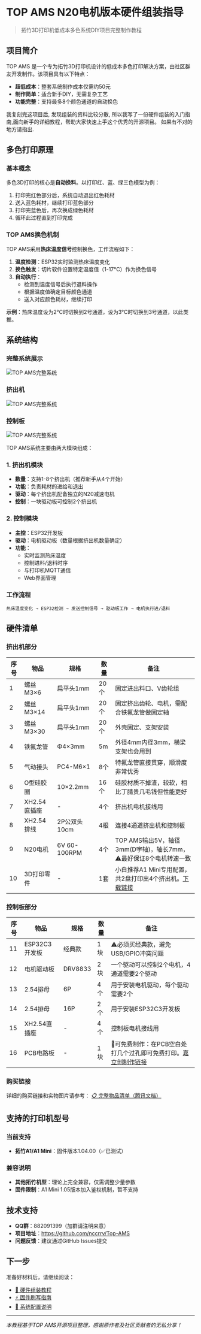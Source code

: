 # TOP AMS N20电机版本硬件组装指导

> 拓竹3D打印机低成本多色系统DIY项目完整制作教程

## 项目简介

TOP AMS 是一个专为拓竹3D打印机设计的低成本多色打印解决方案，由社区群友开发制作。该项目具有以下特点：

- **超低成本**：整套系统制作成本仅需约50元
- **制作简单**：适合新手DIY，无需复杂工艺
- **功能完整**：支持最多8个颜色通道的自动换色


我复刻完这项目后, 发现组装的资料比较分散, 
所以我写了一份硬件组装的入门指南,面向新手的详细教程，帮助大家快速上手这个优秀的开源项目。
 如果有不对的地方请指出.


## 多色打印原理

### 基本概念
多色3D打印的核心是**自动换料**。以打印红、蓝、绿三色模型为例：
1. 打印完红色部分后，系统自动退出红色耗材
2. 送入蓝色耗材，继续打印蓝色部分  
3. 打印完蓝色后，再次换成绿色耗材
4. 循环此过程直到打印完成

### TOP AMS换色机制
TOP AMS采用**热床温度信号**控制换色，工作流程如下：

1. **温度检测**：ESP32实时监测热床温度变化
2. **换色触发**：切片软件设置特定温度值（1-17°C）作为换色信号
3. **自动执行**：
   - 检测到温度信号后执行退料操作
   - 根据温度值确定目标颜色通道
   - 送入对应颜色耗材，继续打印

**示例**：热床温度设为2°C时切换到2号通道，设为3°C时切换到3号通道，以此类推。

## 系统结构

### 完整系统展示
![TOP AMS完整系统](/guide/image/top-ams%20(3).JPG)

### 挤出机
![TOP AMS完整系统](/guide/image/top-ams%20(2).JPG)

### 控制板
![TOP AMS完整系统](/guide/image/top-ams%20(5).JPG)


TOP AMS系统主要由两大模块组成：

### 1. 挤出机模块
- **数量**：支持1-8个挤出机（推荐新手从4个开始）
- **功能**：负责耗材的进给和退出
- **驱动**：每个挤出机配备独立的N20减速电机
- **控制**：一块驱动板可控制2个挤出机

### 2. 控制模块
- **主控**：ESP32开发板
- **驱动**：电机驱动板（数量根据挤出机数量确定）
- **功能**：
  - 实时监测热床温度
  - 控制进料/退料时序
  - 与打印机MQTT通信
  - Web界面管理

### 工作流程
```
热床温度变化 → ESP32检测 → 发送控制信号 → 驱动板工作 → 电机执行进/退料
```

## 硬件清单

### 挤出机部分
| 序号 | 物品 | 规格 | 数量 | 备注 |
|------|------|------|------|------|
| 1 | 螺丝 M3×6 | 扁平头1mm | 20个 | 固定进出料口、V齿轮组 |
| 2 | 螺丝 M3×14 | 扁平头1mm | 20个 | 固定挤出齿轮、电机，需配合铁氟龙管做固定轴 |
| 3 | 螺丝 M3×30 | 扁平头1mm | 20个 | 外壳固定、支架安装 |
| 4 | 铁氟龙管 | Φ4×3mm | 5m | 外径4mm内径3mm，横梁支架也会用到 |
| 5 | 气动接头 | PC4-M6×1 | 8个 | 特氟龙管直接贯穿，顺滑度非常优秀 |
| 6 | O型硅胶圈 | 10×2.2mm | 16个 | 硅胶材质不掉渣，较软，相比丁腈贵几毛钱但性能更好 |
| 7 | XH2.54直插座 | - | 4个 | 挤出机电机接线用 |
| 8 | XH2.54排线 | 2P公双头10cm | 4根 | 连接4通道挤出机和控制板 |
| 9 | N20电机 | 6V 60-100RPM | 4个 | TOP AMS输出5V，轴径3mm(D字轴)，轴长7mm，⚠️最好保证8个电机转速一致 |
| 10 | 3D打印零件 | - | 1套 | 小白推荐A1 Mini专用配置，共2盘打印出4个挤出机。[下载链接](https://makerworld.com.cn/zh/models/1464399-n20ddian-ji-8tong-ji-chu-ji#profileId-1614627) |

### 控制板部分
| 序号 | 物品 | 规格 | 数量 | 备注 |
|------|------|------|------|------|
| 11 | ESP32C3开发板 | 经典款 | 1块 | ⚠️必须买经典款，避免USB/GPIO冲突问题 |
| 12 | 电机驱动板 | DRV8833 | 2块 | 一个驱动可以控制2个电机，4通道需要2个驱动 |
| 13 | 2.54排母 | 6P | 4个 | 用于安装电机驱动，每个驱动需要2个 |
| 14 | 2.54排母 | 16P | 2个 | 用于安装ESP32C3开发板 |
| 15 | XH2.54直插座 | - | 4个 | 控制板电机接线用 |
| 16 | PCB电路板 | - | 1块 | 🎉可免费制作：在PCB空白处打几个过孔即可免费打印。[嘉立创制作链接](https://oshwhub.com/eda_xnlouvih/top-ams-8-tong-dao) |

### 购买链接
详细的购买链接和实物图片请参考：
[📋 完整物品清单（腾讯文档）](https://docs.qq.com/sheet/DTkpGdU9JRmxEem1N?tab=000001)


## 支持的打印机型号

### 当前支持
- **拓竹A1/A1 Mini**：固件版本1.04.00（✅已测试）

### 兼容说明  
- **其他拓竹机型**：理论上完全兼容，仅需调整少量参数
- **固件限制**：A1 Mini 1.05版本加入鉴权机制，暂不支持

## 技术支持

- **QQ群**：882091399（加群请注明来意）
- **项目地址**：https://github.com/nccrrv/Top-AMS
- **问题反馈**：建议通过GitHub Issues提交

## 下一步

准备好材料后，请继续阅读：
- [📖 硬件组装教程](hardware-assembly.md)
- [⚡ 固件刷写指南](firmware-flash.md)  
- [🔧 系统配置说明](system-config.md)

---

*本教程基于TOP AMS开源项目整理，感谢原作者及社区贡献者的无私分享！*
